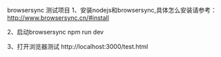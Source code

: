 browsersync 测试项目
1、安装nodejs和browsersync,具体怎么安装请参考：http://www.browsersync.cn/#install

2、启动browsersync
npm run dev

3、打开浏览器测试
http://localhost:3000/test.html